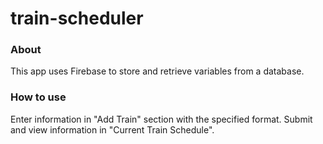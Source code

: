 # train-scheduler

### About
This app uses Firebase to store and retrieve variables from a database.

### How to use
Enter information in "Add Train" section with the specified format. Submit and view information in "Current Train Schedule".